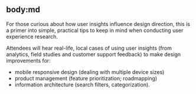 body:md
-----
For those curious about how user insights influence design direction, this is a primer into simple, practical tips to keep in mind when conducting user experience research.

Attendees will hear real-life, local cases of using user insights (from analytics, field studies and customer support feedback) to make design improvements for:
- mobile responsive design (dealing with multiple device sizes)
- product management (feature prioritization; roadmapping)
- information architecture (search filters, categorization).